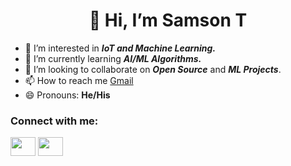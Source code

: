 

<h1 align = "center">👋 Hi, I’m Samson T</h1>

- 👀 I’m interested in ***IoT and Machine Learning.***
- 🌱 I’m currently learning ***AI/ML Algorithms.***
- 💞️ I’m looking to collaborate on ***Open Source*** and ***ML Projects***.
- 📫 How to reach me <a href = "samsonsamson4399@gamil.com">Gmail</a>
- 😄 Pronouns: **He/His**

<h3 align="left">Connect with me:</h3>
<p align="left">
<a href="https://www.instagram.com/_.s.a.m.s.o.n.__/" target="blank"><img align="center" src="https://cdn.jsdelivr.net/npm/simple-icons@3.0.1/icons/instagram.svg" height="30" width="40" /></a>
<a href="https://twitter.com//" target="blank"><img align="center" src="https://cdn.jsdelivr.net/npm/simple-icons@3.0.1/icons/twitter.svg" height="30" width="40" /></a>
</p>
